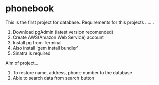 # phonebook
This is the first project for database. 
Requirements for this projects .......
1. Download pgAdmin (latest version recomended)
2. Create AWS(Amazon Web Service) account
3. Install pg from Terminal
4. Also install 'gem install bundler'
5. Sinatra is required

Aim of project...
1. To restore name, address, phone number to the database
2. Able to search data from search button